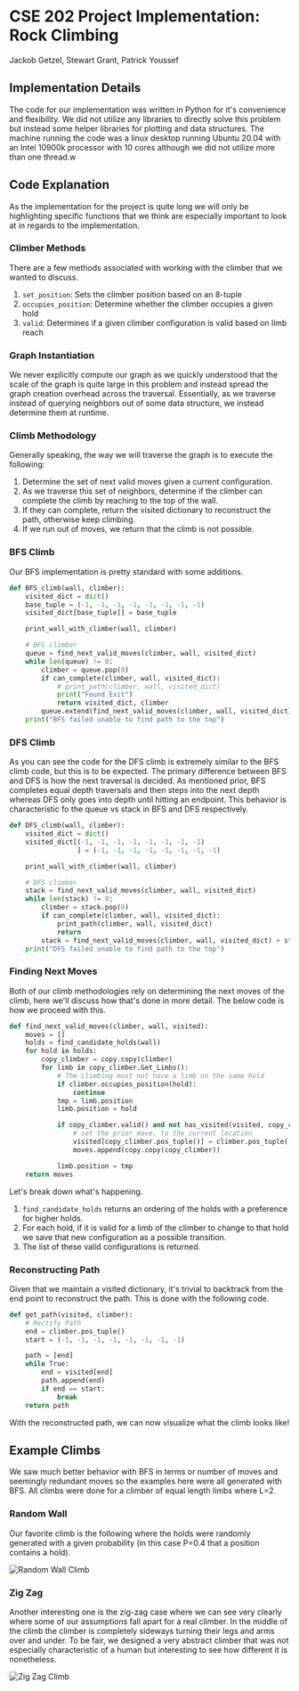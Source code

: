 # CSE 202 Project Implementation: Rock Climbing
Jackob Getzel, Stewart Grant, Patrick Youssef

## Implementation Details

The code for our implementation was written in Python for it's convenience and flexibility. We did not utilize any libraries to directly solve this problem but instead some helper libraries for plotting and data structures. The machine running the code was a linux desktop running Ubuntu 20.04 with an Intel 10900k processor with 10 cores although we did not utilize more than one thread.w

## Code Explanation

As the implementation for the project is quite long we will only be highlighting specific functions that we think are especially important to look at in regards to the implementation.

### Climber Methods

There are a few methods associated with working with the climber that we wanted to discuss.

1. `set_position`: Sets the climber position based on an 8-tuple
2. `occupies_position`: Determine whether the climber occupies a given hold
3. `valid`: Determines if a given climber configuration is valid based on limb reach

### Graph Instantiation

We never explicitly compute our graph as we quickly understood that the scale of the graph is quite large in this problem and instead spread the graph creation overhead across the traversal. Essentially, as we traverse instead of querying neighbors out of some data structure, we instead determine them at runtime.

### Climb Methodology

Generally speaking, the way we will traverse the graph is to execute the following:

1. Determine the set of next valid moves given a current configuration.
2. As we traverse this set of neighbors, determine if the climber can complete the climb by reaching to the top of the wall.
3. If they can complete, return the visited dictionary to reconstruct the path, otherwise keep climbing.
4. If we run out of moves, we return that the climb is not possible.

### BFS Climb

Our BFS implementation is pretty standard with some additions.

```python
def BFS_climb(wall, climber):
    visited_dict = dict()
    base_tuple = (-1, -1, -1, -1, -1, -1, -1, -1)
    visited_dict[base_tuple]] = base_tuple

    print_wall_with_climber(wall, climber)

    # BFS climber
    queue = find_next_valid_moves(climber, wall, visited_dict)
    while len(queue) != 0:
        climber = queue.pop(0)
        if can_complete(climber, wall, visited_dict):
            # print_path(climber, wall, visited_dict)
            print("Found Exit")
            return visited_dict, climber
        queue.extend(find_next_valid_moves(climber, wall, visited_dict))
    print("BFS failed unable to find path to the top")
```

### DFS Climb

As you can see the code for the DFS climb is extremely similar to the BFS climb code, but this is to be expected. The primary difference between BFS and DFS is how the next traversal is decided. As mentioned prior, BFS completes equal depth traversals and then steps into the next depth whereas DFS only goes into depth until hitting an endpoint. This behavior is characteristic fo the queue vs stack in BFS and DFS respectively.

```python
def DFS_climb(wall, climber):
    visited_dict = dict()
    visited_dict[(-1, -1, -1, -1, -1, -1, -1, -1)
                 ] = (-1, -1, -1, -1, -1, -1, -1, -1)

    print_wall_with_climber(wall, climber)

    # DFS climber
    stack = find_next_valid_moves(climber, wall, visited_dict)
    while len(stack) != 0:
        climber = stack.pop(0)
        if can_complete(climber, wall, visited_dict):
            print_path(climber, wall, visited_dict)
            return
        stack = find_next_valid_moves(climber, wall, visited_dict) + stack
    print("DFS failed unable to find path to the top")
```

### Finding Next Moves

Both of our climb methodologies rely on determining the next moves of the climb, here we'll discuss how that's done in more detail. The below code is how we proceed with this.

```python
def find_next_valid_moves(climber, wall, visited):
    moves = []
    holds = find_candidate_holds(wall)
    for hold in holds:
        copy_climber = copy.copy(climber)
        for limb in copy_climber.Get_Limbs():
            # The climbing must not have a limb on the same hold
            if climber.occupies_position(hold):
                continue
            tmp = limb.position
            limb.position = hold

            if copy_climber.valid() and not has_visited(visited, copy_climber):
                # set the prior move, to the current location
                visited[copy_climber.pos_tuple()] = climber.pos_tuple()
                moves.append(copy.copy(copy_climber))

            limb.position = tmp
    return moves
```

Let's break down what's happening.
1. `find_candidate_holds` returns an ordering of the holds with a preference for higher holds.
2. For each hold, if it is valid for a limb of the climber to change to that hold we save that new configuration as a possible transition.
3. The list of these valid configurations is returned.

### Reconstructing Path

Given that we maintain a visited dictionary, it's trivial to backtrack from the end point to reconstruct the path. This is done with the following code.

```python
def get_path(visited, climber):
    # Rectify Path
    end = climber.pos_tuple()
    start = (-1, -1, -1, -1, -1, -1, -1, -1)

    path = [end]
    while True:
        end = visited[end]
        path.append(end)
        if end == start:
            break
    return path
```

With the reconstructed path, we can now visualize what the climb looks like!

## Example Climbs

We saw much better behavior with BFS in terms or number of moves and seemingly redundant moves so the examples here were all generated with BFS. All climbs were done for a climber of equal length limbs where L=2.

### Random Wall

Our favorite climb is the following where the holds were randomly generated with a given probability (in this case P=0.4 that a position contains a hold). 

![Random Wall Climb](./files/path0.gif)

### Zig Zag

Another interesting one is the zig-zag case where we can see very clearly where some of our assumptions fall apart for a real climber. In the middle of the climb the climber is completely sideways turning their legs and arms over and under. To be fair, we designed a very abstract climber that was not especially characteristic of a human but interesting to see how different it is nonetheless.

![Zig Zag Climb](./files/path4.gif)